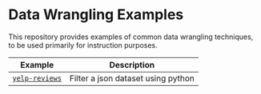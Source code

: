 # Data Wrangling Examples

This repository provides examples of common data wrangling techniques, to be used primarily for instruction purposes.

| Example                         | Description
|---------------------------------|------------------------------------|
|  [`yelp-reviews`](yelp-reviews) | Filter a json dataset using python |